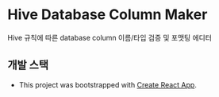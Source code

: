# Hive Database Column Maker

Hive 규칙에 따른 database column 이름/타입 검증 및 포맷팅 에디터

## 개발 스택

- This project was bootstrapped with [Create React App](https://github.com/facebook/create-react-app).
